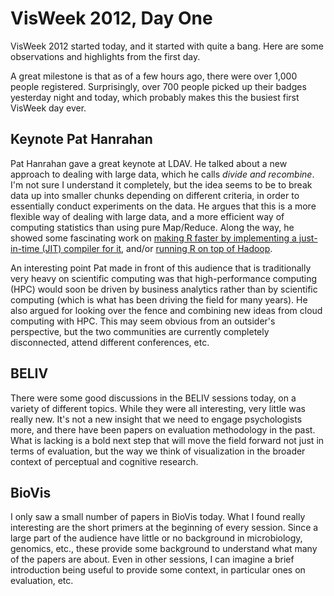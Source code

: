 # VisWeek 2012, Day One

VisWeek 2012 started today, and it started with quite a bang. Here are some observations and highlights from the first day.

A great milestone is that as of a few hours ago, there were over 1,000 people registered. Surprisingly, over 700 people picked up their badges yesterday night and today, which probably makes this the busiest first VisWeek day ever.

## Keynote Pat Hanrahan

Pat Hanrahan gave a great keynote at LDAV. He talked about a new approach to dealing with large data, which he calls <em>divide and recombine</em>. I'm not sure I understand it completely, but the idea seems to be to break data up into smaller chunks depending on different criteria, in order to essentially conduct experiments on the data. He argues that this is a more flexible way of dealing with large data, and a more efficient way of computing statistics than using pure Map/Reduce. Along the way, he showed some fascinating work on <a href="https://github.com/jtalbot/riposte">making R faster by implementing a just-in-time (JIT) compiler for it</a>, and/or <a href="http://www.datadr.org">running R on top of Hadoop</a>.

An interesting point Pat made in front of this audience that is traditionally very heavy on scientific computing was that high-performance computing (HPC) would soon be driven by business analytics rather than by scientific computing (which is what has been driving the field for many years). He also argued for looking over the fence and combining new ideas from cloud computing with HPC. This may seem obvious from an outsider's perspective, but the two communities are currently completely disconnected, attend different conferences, etc.

## BELIV

There were some good discussions in the BELIV sessions today, on a variety of different topics. While they were all interesting, very little was really new. It's not a new insight that we need to engage psychologists more, and there have been papers on evaluation methodology in the past. What is lacking is a bold next step that will move the field forward not just in terms of evaluation, but the way we think of visualization in the broader context of perceptual and cognitive research.

## BioVis

I only saw a small number of papers in BioVis today. What I found really interesting are the short primers at the beginning of every session. Since a large part of the audience have little or no background in microbiology, genomics, etc., these provide some background to understand what many of the papers are about. Even in other sessions, I can imagine a brief introduction being useful to provide some context, in particular ones on evaluation, etc.
